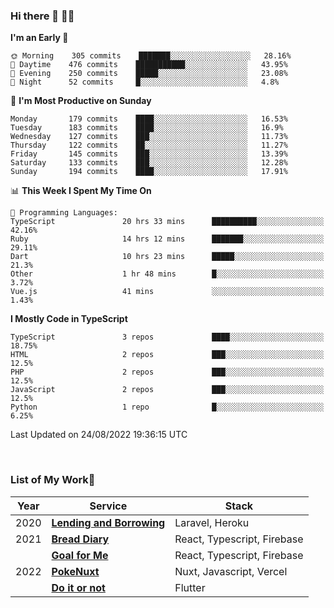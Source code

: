 ### Hi there 👋 🧑‍💻



<!--START_SECTION:waka-->
**I'm an Early 🐤** 

```text
🌞 Morning    305 commits    ███████░░░░░░░░░░░░░░░░░░   28.16% 
🌆 Daytime    476 commits    ███████████░░░░░░░░░░░░░░   43.95% 
🌃 Evening    250 commits    █████░░░░░░░░░░░░░░░░░░░░   23.08% 
🌙 Night      52 commits     █░░░░░░░░░░░░░░░░░░░░░░░░   4.8%

```
📅 **I'm Most Productive on Sunday** 

```text
Monday       179 commits    ████░░░░░░░░░░░░░░░░░░░░░   16.53% 
Tuesday      183 commits    ████░░░░░░░░░░░░░░░░░░░░░   16.9% 
Wednesday    127 commits    ███░░░░░░░░░░░░░░░░░░░░░░   11.73% 
Thursday     122 commits    ██░░░░░░░░░░░░░░░░░░░░░░░   11.27% 
Friday       145 commits    ███░░░░░░░░░░░░░░░░░░░░░░   13.39% 
Saturday     133 commits    ███░░░░░░░░░░░░░░░░░░░░░░   12.28% 
Sunday       194 commits    ████░░░░░░░░░░░░░░░░░░░░░   17.91%

```


📊 **This Week I Spent My Time On** 

```text
💬 Programming Languages: 
TypeScript               20 hrs 33 mins      ██████████░░░░░░░░░░░░░░░   42.16% 
Ruby                     14 hrs 12 mins      ███████░░░░░░░░░░░░░░░░░░   29.11% 
Dart                     10 hrs 23 mins      █████░░░░░░░░░░░░░░░░░░░░   21.3% 
Other                    1 hr 48 mins        █░░░░░░░░░░░░░░░░░░░░░░░░   3.72% 
Vue.js                   41 mins             ░░░░░░░░░░░░░░░░░░░░░░░░░   1.43%

```

**I Mostly Code in TypeScript** 

```text
TypeScript               3 repos             ████░░░░░░░░░░░░░░░░░░░░░   18.75% 
HTML                     2 repos             ███░░░░░░░░░░░░░░░░░░░░░░   12.5% 
PHP                      2 repos             ███░░░░░░░░░░░░░░░░░░░░░░   12.5% 
JavaScript               2 repos             ███░░░░░░░░░░░░░░░░░░░░░░   12.5% 
Python                   1 repo              █░░░░░░░░░░░░░░░░░░░░░░░░   6.25%

```



 Last Updated on 24/08/2022 19:36:15 UTC
<!--END_SECTION:waka-->


<br />

### List of My Work🚀

| Year | Service | Stack |
|--|--|--|
| 2020 | [**Lending and Borrowing**](https://lending-and-borrowing.herokuapp.com/) | Laravel, Heroku |
| 2021 | [**Bread Diary**](https://bread-diary-web.web.app/) | React, Typescript, Firebase |
|  | [**Goal for Me**](https://goal-for-me.web.app/) | React, Typescript, Firebase |
| 2022 | [**PokeNuxt**](https://pokenuxt.vercel.app/) | Nuxt, Javascript, Vercel |
|  | [**Do it or not**](https://apps.apple.com/jp/app/do-it-or-not/id1613818865) | Flutter |